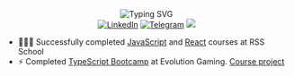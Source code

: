 <div align=center>
        <img src="https://readme-typing-svg.herokuapp.com?font=Fira+Code&size=30&pause=1000&color=1563F7&center=true&width=600&lines=Hi+there+I'm+Anastasia;Frontend+developer" alt="Typing SVG" />
    </div>
<div align=center>
        <a href="https://www.linkedin.com/in/anastasia-polivoda-1bb630227/"><img src="https://img.shields.io/badge/LinkedIn-0077B5?style=for-the-badge&logo=linkedin&logoColor=white" alt="LinkedIn" /></a>
        <a href="https://t.me/polivodichka"><img src="https://img.shields.io/badge/Telegram-2CA5E0?style=for-the-badge&logo=telegram&logoColor=white" alt="Telegram" /></a>
        <a href="mailto:polivoda.anastasiia@gmail.com"><img src="https://img.shields.io/badge/Gmail-D14836?style=for-the-badge&logo=gmail&logoColor=white" /></a>
  </div>
<p></p>

- 👩🏻‍🎓 Successfully completed [JavaScript](https://app.rs.school/certificate/30e3yos5) and [React](https://app.rs.school/certificate/8d8nr4sd) courses at RSS School
- ⚡ Completed [TypeScript Bootcamp](https://typescript-bootcamp.evolution.com/) at Evolution Gaming. [Course project](https://github.com/polivodichka/blackjack)

